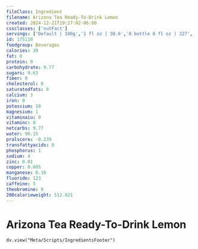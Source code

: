 ```yaml
---
fileClass: Ingredient
filename: Arizona Tea Ready-To-Drink Lemon
created: 2024-12-21T19:27:02-06:00
cssclasses: ['nutFact']
servings: ['Default | 100g','1 fl oz | 30.6','8 bottle 8 fl oz | 227','1 bottle 12 fl oz | 368','1 bottle 20 fl oz | 613']
id: 175110
foodgroup: Beverages
calories: 39
fat: 0
protein: 0
carbohydrate: 9.77
sugars: 9.63
fiber: 0
cholesterol: 0
saturatedfats: 0
calcium: 3
iron: 0
potassium: 10
magnesium: 1
vitaminaiu: 0
vitaminc: 0
netcarbs: 9.77
water: 90.15
pralscore: -0.239
transfattyacids: 0
phosphorus: 1
sodium: 4
zinc: 0.01
copper: 0.005
manganese: 0.16
fluoride: 123
caffeine: 5
theobromine: 0
200calorieweight: 512.821
---
```


# Arizona Tea Ready-To-Drink Lemon

```dataviewjs
dv.view("Meta/Scripts/IngredientsFooter")
```